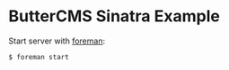 # ButterCMS Sinatra Example

Start server with [foreman](https://github.com/ddollar/foreman):

```
$ foreman start
```